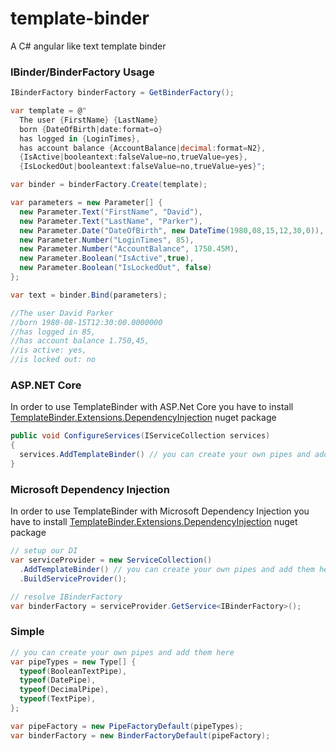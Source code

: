# template-binder
A C# angular like text template binder

### IBinder/BinderFactory Usage
```csharp
IBinderFactory binderFactory = GetBinderFactory();

var template = @"
  The user {FirstName} {LastName} 
  born {DateOfBirth|date:format=o} 
  has logged in {LoginTimes},
  has account balance {AccountBalance|decimal:format=N2},
  {IsActive|booleantext:falseValue=no,trueValue=yes},
  {IsLockedOut|booleantext:falseValue=no,trueValue=yes}";

var binder = binderFactory.Create(template);

var parameters = new Parameter[] {
  new Parameter.Text("FirstName", "David"),
  new Parameter.Text("LastName", "Parker"),
  new Parameter.Date("DateOfBirth", new DateTime(1980,08,15,12,30,0)),
  new Parameter.Number("LoginTimes", 85),
  new Parameter.Number("AccountBalance", 1750.45M),
  new Parameter.Boolean("IsActive",true),
  new Parameter.Boolean("IsLockedOut", false)
};

var text = binder.Bind(parameters);

//The user David Parker 
//born 1980-08-15T12:30:00.0000000 
//has logged in 85,
//has account balance 1.750,45,
//is active: yes,
//is locked out: no
```

### ASP.NET Core

In order to use TemplateBinder with ASP.Net Core you have to install <a href="https://www.nuget.org/packages/TemplateBinder.Extensions.DependencyInjection/" target="_blank">TemplateBinder.Extensions.DependencyInjection</a> nuget package

```csharp
public void ConfigureServices(IServiceCollection services)
{
  services.AddTemplateBinder() // you can create your own pipes and add them here
}
```

### Microsoft Dependency Injection

In order to use TemplateBinder with Microsoft Dependency Injection you have to install <a href="https://www.nuget.org/packages/TemplateBinder.Extensions.DependencyInjection/" target="_blank">TemplateBinder.Extensions.DependencyInjection</a> nuget package

```csharp
// setup our DI
var serviceProvider = new ServiceCollection()
  .AddTemplateBinder() // you can create your own pipes and add them here
  .BuildServiceProvider();

// resolve IBinderFactory
var binderFactory = serviceProvider.GetService<IBinderFactory>();
```

### Simple
```csharp
// you can create your own pipes and add them here
var pipeTypes = new Type[] {
  typeof(BooleanTextPipe),
  typeof(DatePipe),
  typeof(DecimalPipe),
  typeof(TextPipe),
};

var pipeFactory = new PipeFactoryDefault(pipeTypes);
var binderFactory = new BinderFactoryDefault(pipeFactory);
```
